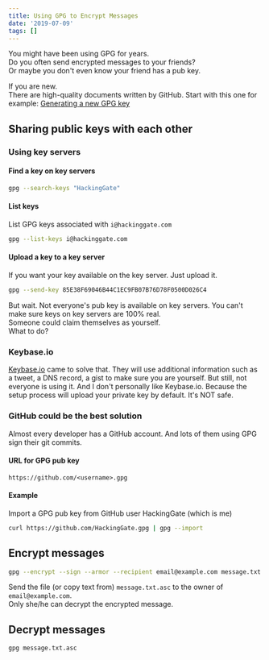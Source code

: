 ```yaml
---
title: Using GPG to Encrypt Messages
date: '2019-07-09'
tags: []
---
```


You might have been using GPG for years.  
Do you often send encrypted messages to your friends?  
Or maybe you don't even know your friend has a pub key.

If you are new.  
There are high-quality documents written by GitHub.
Start with this one for example: [Generating a new GPG key](https://help.github.com/en/articles/generating-a-new-gpg-key)

## Sharing public keys with each other

### Using key servers

#### Find a key on key servers

```sh
gpg --search-keys "HackingGate"
```

#### List keys

List GPG keys associated with `i@hackinggate.com`

```sh
gpg --list-keys i@hackinggate.com
```

#### Upload a key to a key server

If you want your key available on the key server. Just upload it.

```sh
gpg --send-key 85E38F69046B44C1EC9FB07B76D78F0500D026C4
```

But wait. Not everyone's pub key is available on key servers.
You can't make sure keys on key servers are 100% real.  
Someone could claim themselves as yourself.  
What to do?  

### Keybase.io

[Keybase.io](https://keybase.io) came to solve that. They will use additional information such as a tweet, a DNS record, a gist to make sure you are yourself.
But still, not everyone is using it. And I don't personally like Keybase.io. Because the setup process will upload your private key by default. It's NOT safe.

### GitHub could be the best solution

Almost every developer has a GitHub account.
And lots of them using GPG sign their git commits.

#### URL for GPG pub key

```url
https://github.com/<username>.gpg
```

#### Example

Import a GPG pub key from GitHub user HackingGate (which is me)

```sh
curl https://github.com/HackingGate.gpg | gpg --import
```

## Encrypt messages

```sh
gpg --encrypt --sign --armor --recipient email@example.com message.txt
```

Send the file (or copy text from) `message.txt.asc` to the owner of `email@example.com`.  
Only she/he can decrypt the encrypted message.

## Decrypt messages

```sh
gpg message.txt.asc
```

